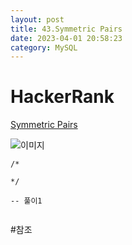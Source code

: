 ```yaml
---
layout: post
title: 43.Symmetric Pairs
date: 2023-04-01 20:58:23 
category: MySQL
---
```


# HackerRank 
 [Symmetric Pairs]()  

![이미지]()  

```MySQL
/*

*/

-- 풀이1


``` 
#참조
[]()   